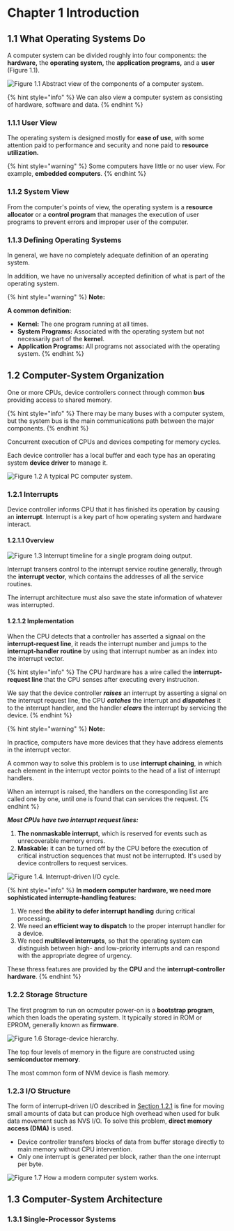 # Chapter 1 Introduction

## 1.1 What Operating Systems Do

A computer system can be divided roughly into four components: the **hardware,** the **operating system,** the **application programs,** and a **user** \(Figure 1.1\).

![Figure 1.1  Abstract view of the components of a computer system.](../../../.gitbook/assets/figure-1.1.png)

{% hint style="info" %}
We can also view a computer system as consisting of hardware, software and data.
{% endhint %}

### 1.1.1 User View

The operating system is designed mostly for **ease of use**, with some attention paid to performance and security and none paid to **resource utilization.**

{% hint style="warning" %}
Some computers have little or no user view. For example, **embedded computers**.
{% endhint %}

### 1.1.2 System View

From the computer's points of view, the operating system is a **resource allocator** or a **control program** that manages the execution of user programs to prevent errors and improper user of the computer.

### 1.1.3 Defining Operating Systems

In general, we have no completely adequate definition of an operating system. 

In addition, we have no universally accepted definition of what is part of the operating system.

{% hint style="warning" %}
**Note:**

**A common definition:**

* **Kernel:** The one program running at all times.
* **System Programs:** Associated with the operating system but not necessarily part of the **kernel**.
* **Application Programs:** All programs not associated with the operating system.
{% endhint %}

## 1.2 Computer-System Organization

One or more CPUs, device controllers connect through common **bus** providing access to shared memory.

{% hint style="info" %}
There may be many buses with a computer system, but the system bus is the main communications path between the major components.
{% endhint %}

Concurrent execution of CPUs and devices competing for memory cycles.

Each device controller has a local buffer and each type has an operating system **device driver** to manage it.

![Figure 1.2  A typical PC computer system.](../../../.gitbook/assets/image.png)

### 1.2.1 Interrupts

Device controller informs CPU that it has finished its operation by causing an **interrupt**. Interrupt is a key part of how operating system and hardware interact.

#### 1.2.1.1 Overview

![Figure 1.3  Interrupt timeline for a single program doing output.](../../../.gitbook/assets/os-figure-1.3.png)

Interrupt transers control to the interrupt service routine generally, through the **interrupt vector**, which contains the addresses of all the service routines.

The interrupt architecture must also save the state information of whatever was interrupted.

#### 1.2.1.2 Implementation

When the CPU detects that a controller has asserted a signaal on the **interrupt-request line**, it reads the interrupt number and jumps to the **interrupt-handler routine** by using that interrupt number as an index into the interrupt vector.

{% hint style="info" %}
The CPU hardware has a wire called the **interrupt-request line** that the CPU senses after executing every instruciton.

We say that the device controller _**raises**_ an interrupt by asserting a signal on the interrupt request line, the CPU _**catches**_ the interrupt and _**dispatches**_ it to the interrupt handler, and the handler _**clears**_ the interrupt by servicing the device.
{% endhint %}

{% hint style="warning" %}
**Note:**

In practice, computers have more devices that they have address elements in the interrupt vector.

A common way to solve this problem is to use **interrupt chaining**, in which each element in the interrupt vector points to the head of a list of interrupt handlers.

When an interrupt is raised, the handlers on the corresponding list are called one by one, until one is found that can services the request.
{% endhint %}



_**Most CPUs have two interrupt request lines:**_

1. **The nonmaskable interrupt**, which is reserved for events such as unrecoverable memory errors.
2. **Maskable:** it can be turned off by the CPU before the execution of critical instruction sequences that must not be interrupted. It's used by device controllers to request services.

![Figure 1.4. Interrupt-driven I/O cycle.](../../../.gitbook/assets/os-figure-1.4.png)

{% hint style="info" %}
**In modern computer hardware, we need more sophisticated interrupte-handling features:**

1. We need **the ability to defer interrupt handling** during critical processing.
2. We need **an efficient way to dispatch** to the proper interrupt handler for a device.
3. We need **multilevel interrupts**, so that the operating system can distinguish between high- and low-priority interrupts and can respond with the appropriate degree of urgency.

These thress features are provided by the **CPU** and the **interrupt-controller hardware**.
{% endhint %}

### 1.2.2 Storage Structure

The first program to run on ocmputer power-on is a **bootstrap program**, which then loads the operating system.  It typically stored in ROM or EPROM, generally known as **firmware**.

![Figure 1.6  Storage-device hierarchy.](../../../.gitbook/assets/os-figure-1.6.png)

The top four levels of memory in the figure are constructed using **semiconductor memory**.

The most common form of NVM device is flash memory.

### 1.2.3 I/O Structure

The form of interrupt-driven I/O described in [Section 1.2.1](chapter-1-introduction.md#1-2-1-interrupts) is fine for moving small amounts of data but can produce high overhead when used for bulk data movement such as NVS I/O. To solve this problem, **direct memory access \(DMA\)** is used.

* Device controller transfers blocks of data from buffer storage directly to main memory without CPU intervention.
* Only one interrupt is generated per block, rather than the one interrupt per byte.

![Figure 1.7  How a modern computer system works.](../../../.gitbook/assets/os-figure-1.7.png)

## 1.3 Computer-System Architecture

### 1.3.1 Single-Processor Systems



